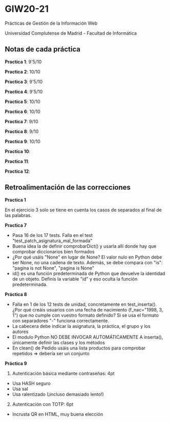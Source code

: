 # GIW20-21
Prácticas de Gestión de la Información Web

Universidad Complutense de Madrid - Facultad de Informática

## Notas de cada práctica

**Practica 1**: 9'5/10

**Practica 2**: 10/10

**Practica 3**: 9'5/10

**Practica 4**: 9'5/10

**Practica 5**: 10/10

**Practica 6**: 10/10

**Practica 7**: 9/10

**Practica 8**: 9/10

**Practica 9**: 10/10

**Practica 10**:

**Practica 11**:

**Practica 12**:

## Retroalimentación de las correcciones

**Practica 1**

En el ejercicio 3 solo se tiene en cuenta los casos de separados al final de las palabras.

**Practica 7**

- Pasa 16 de los 17 tests. Falla en el test "test_patch_asignatura_mal_formada"
- Buena idea la de definir comprobarDict() y usarla allí donde hay que comprobar diccionarios bien formados
- ¿Por qué usáis "None" en lugar de None? El valor nulo en Python debe ser None, no una cadena de texto. Además, se debe compara con "is": "pagina is not None", "pagina is None"
- id() es una función predeterminada de Python que devuelve la identidad de un objeto. Definís la variable "id" y eso oculta la función predeterminada.

**Práctica 8**

	
- Falla en 1 de los 12 tests de unidad, concretamente en test_inserta(). ¿Por qué creáis usuarios con una fecha de nacimiento (f_nac="1998, 3, 1") que no cumple con vuestro formato definido? Si se usa el formato con separadores "-" funciona correctamente.
- La cabecera debe indicar la asignatura, la práctica, el grupo y los autores
- El modulo Python NO DEBE INVOCAR AUTOMÁTICAMENTE A inserta(), únicamente definir las clases y los métodos
- En clean() de Pedido usáis una lista productos para comprobar repetidos => debería ser un conjunto

**Práctica 9**

1. Autenticación básica mediante contraseñas: 4pt
 * Usa HASH seguro
 * Usa sal
 * Usa ralentizado (¡incluso demasiado lento!)
2. Autenticación con TOTP: 6pt
 * Incrusta QR en HTML, muy buena elección

